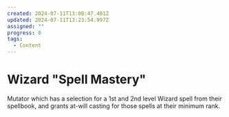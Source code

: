 ```yaml
---
created: 2024-07-11T13:08:47.401Z
updated: 2024-07-11T13:23:54.997Z
assigned: ""
progress: 0
tags:
  - Content
---
```


# Wizard "Spell Mastery"

Mutator which has a selection for a 1st and 2nd level Wizard spell from their spellbook, and grants at-will casting for those spells at their minimum rank.
